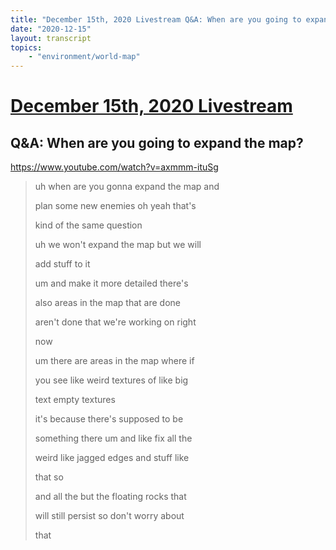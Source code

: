 ```yaml
---
title: "December 15th, 2020 Livestream Q&A: When are you going to expand the map?"
date: "2020-12-15"
layout: transcript
topics:
    - "environment/world-map"
---
```

# [December 15th, 2020 Livestream](../2020-12-15.md)
## Q&A: When are you going to expand the map?
https://www.youtube.com/watch?v=axmmm-ituSg
> uh when are you gonna expand the map and
> 
> plan some new enemies oh yeah that's
> 
> kind of the same question
> 
> uh we won't expand the map but we will
> 
> add stuff to it
> 
> um and make it more detailed there's
> 
> also areas in the map that are done
> 
> aren't done that we're working on right
> 
> now
> 
> um there are areas in the map where if
> 
> you see like weird textures of like big
> 
> text empty textures
> 
> it's because there's supposed to be
> 
> something there um and like fix all the
> 
> weird like jagged edges and stuff like
> 
> that so
> 
> and all the but the floating rocks that
> 
> will still persist so don't worry about
> 
> that
> 
